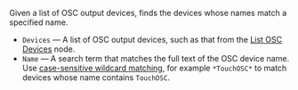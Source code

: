 Given a list of OSC output devices, finds the devices whose names match a specified name.

   - `Devices` — A list of OSC output devices, such as that from the [List OSC Devices](vuo-node://vuo.osc.listDevices) node.
   - `Name` — A search term that matches the full text of the OSC device name.  Use [case-sensitive wildcard matching](vuo-nodeset://vuo.text), for example `*TouchOSC*` to match devices whose name contains `TouchOSC`.
